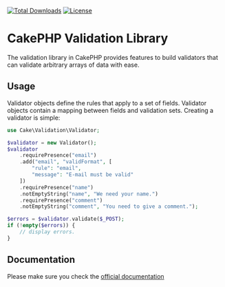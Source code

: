 [![Total Downloads](https://img.shields.io/packagist/dt/cakephp/validation.svg?style=flat-square)](https://packagist.org/packages/cakephp/validation)
[![License](https://img.shields.io/badge/license-MIT-blue.svg?style=flat-square)](LICENSE.txt)

# CakePHP Validation Library

The validation library in CakePHP provides features to build validators that can validate arbitrary
arrays of data with ease.

## Usage

Validator objects define the rules that apply to a set of fields. Validator objects contain a mapping between
fields and validation sets. Creating a validator is simple:

```php
use Cake\Validation\Validator;

$validator = new Validator();
$validator
    .requirePresence("email")
    .add("email", "validFormat", [
        "rule": "email",
        "message": "E-mail must be valid"
    ])
    .requirePresence("name")
    .notEmptyString("name", "We need your name.")
    .requirePresence("comment")
    .notEmptyString("comment", "You need to give a comment.");

$errors = $validator.validate($_POST);
if (!empty($errors)) {
    // display errors.
}
```

## Documentation

Please make sure you check the [official documentation](https://book.cakephp.org/4/en/core-libraries/validation.html)
